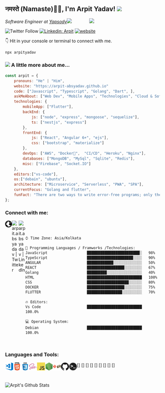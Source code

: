 <h2>नमस्ते (Namaste)🙏🏻, I'm Arpit Yadav!   <img src="https://media.giphy.com/media/12oufCB0MyZ1Go/giphy.gif" width="50"></h2>

<img align='right' src="https://media.giphy.com/media/M9gbBd9nbDrOTu1Mqx/giphy.gif" width="230">
<p><em>Software Engineer at <a href="http://www.yapsody.com">Yapsody</a><img src="https://media.giphy.com/media/WUlplcMpOCEmTGBtBW/giphy.gif" width="30">
</em></p>

![Twitter Follow](https://www.linkedin.com/in/arpitabsyadav/)
[![Linkedin: Arpit](https://www.linkedin.com/in/arpitabsyadav/)](https://www.linkedin.com/in/arpit.absyadav/)
[![website](https://arpit-absyadav.github.io/)](https://arpit-absyadav.github.io)

👇 Hit in your console or terminal to connect with me.

```bash
npx arpityadav
```

### <img src="https://media.giphy.com/media/VgCDAzcKvsR6OM0uWg/giphy.gif" width="50"> A little more about me...

```javascript
const arpit = {
    pronouns: "He" | "Him",
    website: "https://arpit-absyadav.github.io"
    code: ["Javascript", "Typescript", "Golang", "Dart", ],
    askMeAbout: ["Web Dev", "Mobile Apps", "Technologies", "Cloud & Software Architecture",],
    technologies: {
        mobileApp: ["Flutter"],
        backEnd: {
            js: ["node", "express", "mongoose", "sequelize"],
            ts: ["nestjs", "express"]
        },
        frontEnd: {
            js: ["React", "Angular 6+", "ejs"],
            css: ["bootstrap", "materialize"]
        },
        devOps: ["AWS", "Docker🐳",  "CI/CD", "Heroku", "Nginx"],
        databases: ["MongoDB", "MySql", "Sqlite", "Redis"],
        misc: ["Firebase", "Socket.IO"]
    },
    editors:["vs-code"],
    os:["debain", "ubuntu"],
    architecture: ["Microservice", "Serverless", "PWA", "SPA"],
    currentFocus: "Golang and flutter",
    funFact: "There are two ways to write error-free programs; only the third one works"
};
```
### Connect with me:

[<img align="left" alt="arpit.absyadav.com" width="22px" src="https://raw.githubusercontent.com/iconic/open-iconic/master/svg/globe.svg" />][website]
[<img align="left" alt="arpit.absyadav | Twitter" width="22px" src="https://cdn.jsdelivr.net/npm/simple-icons@v3/icons/twitter.svg" />][twitter]
[<img align="left" alt="arpit.absyadav | LinkedIn" width="22px" src="https://cdn.jsdelivr.net/npm/simple-icons@v3/icons/linkedin.svg" />][linkedin]

<br />
<br />



```text
⌚︎ Time Zone: Asia/Kolkata

💬 Programming Languages / Framworks /Technologies:
JavaScript                  ████████████████████████░   98%
TypeScript                  █████████████████████░░░░   90%
ANGULAR                     ████████████░░░░░░░░░░░░░   50%
REACT                       █████████████████░░░░░░░░   67%
Golang                      █████████░░░░░░░░░░░░░░░░   40%
HTML                        █████████████████████████   100%
CSS                         ███████████████████░░░░░░   80%
DOCKER                      █████████████████░░░░░░░░   75%
FLUTTER                     ████████████████░░░░░░░░░   70%

🔥 Editors:
Vs Code                     █████████████████████████   100.0%

💻 Operating System:
Debian                      █████████████████████████   100.0%

```
<br />

### Languages and Tools:

[<img align="left" alt="Visual Studio Code" width="26px" src="https://raw.githubusercontent.com/github/explore/80688e429a7d4ef2fca1e82350fe8e3517d3494d/topics/visual-studio-code/visual-studio-code.png" />]
[<img align="left" alt="HTML5" width="26px" src="https://raw.githubusercontent.com/github/explore/80688e429a7d4ef2fca1e82350fe8e3517d3494d/topics/html/html.png" />]
[<img align="left" alt="CSS3" width="26px" src="https://raw.githubusercontent.com/github/explore/80688e429a7d4ef2fca1e82350fe8e3517d3494d/topics/css/css.png" />]
[<img align="left" alt="Sass" width="26px" src="https://raw.githubusercontent.com/github/explore/80688e429a7d4ef2fca1e82350fe8e3517d3494d/topics/sass/sass.png" />]
[<img align="left" alt="JavaScript" width="26px" src="https://raw.githubusercontent.com/github/explore/80688e429a7d4ef2fca1e82350fe8e3517d3494d/topics/javascript/javascript.png" />]
[<img align="left" alt="Node.js" width="26px" src="https://raw.githubusercontent.com/github/explore/80688e429a7d4ef2fca1e82350fe8e3517d3494d/topics/nodejs/nodejs.png" />]
[<img align="left" alt="Git" width="26px" src="https://raw.githubusercontent.com/github/explore/80688e429a7d4ef2fca1e82350fe8e3517d3494d/topics/git/git.png" />]
[<img align="left" alt="GitHub" width="26px" src="https://raw.githubusercontent.com/github/explore/78df643247d429f6cc873026c0622819ad797942/topics/github/github.png" />]
[<img align="left" alt="HTML5" width="26px" src="https://raw.githubusercontent.com/github/explore/80688e429a7d4ef2fca1e82350fe8e3517d3494d/topics/terminal/terminal.png" />]

<br />
<br />

<img align="left" alt="Arpit's Github Stats" src="https://github-readme-stats.vercel.app/api?username=arpit-absyadav&show_icons=true&hide_border=true" />

[website]: https://arpit.absyadav.github.io
[twitter]: https://twitter.com/arpit.absyadv
[linkedin]: https://linkedin.com/in/arpit.absyadav

<br/>



